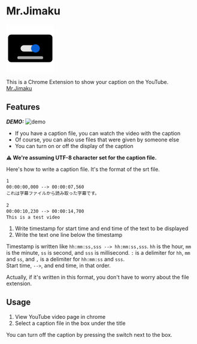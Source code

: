 # Mr.Jimaku

![Mr.Jimaku](./public/icons/icon-128x128.png)

This is a Chrome Extension to show your caption on the YouTube.
[Mr.Jimaku](https://chrome.google.com/webstore/detail/mrjimaku/ffadhemlfiofmghlenfnaemclojffkpd)

## Features
***DEMO:***
![demo](./images/demo.gif)
- If you have a caption file, you can watch the video with the caption
- Of course, you can also use files that were given by someone else
- You can turn on or off the display of the caption

**⚠ We're assuming UTF-8 character set for the caption file.**

Here's how to write a caption file. It's the format of the srt file.

```text
1
00:00:00,000 --> 00:00:07,560
これは字幕ファイルから読み取った字幕です。

2
00:00:10,230 --> 00:00:14,700
This is a test video
```

1. Write timestamp for start time and end time of the text to be displayed
2. Write the text one line below the timestamp

Timestamp is written like `hh:mm:ss,sss --> hh:mm:ss,sss`.
`hh` is the hour, `mm` is the minute, `ss` is second, and `sss` is millisecond.
`:` is a delimiter for `hh`, `mm` and `ss`,
and `,` is a delimiter for `hh:mm:ss` and `sss`.  
Start time, ` --> `, and end time, in that order.  

Actually, if it's written in this format,
you don't have to worry about the file extension.  


## Usage

1. View YouTube video page in chrome
2. Select a caption file in the box under the title

You can turn off the caption by pressing the switch next to the box.

